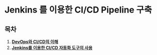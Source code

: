 # Jenkins 를 이용한 CI/CD Pipeline 구축

## 목차

1. [**DevOps와 CI/CD의 이해**](https://github.com/yoon-youngjin/SSS/blob/main/Shop/docs/step-01.md)
2. [**Jenkins를 이용한 CI/CD 자동화 도구의 사용**](https://github.com/yoon-youngjin/SSS/blob/main/Shop/docs/step-02.md)
